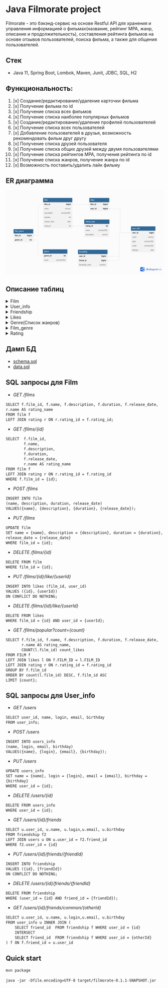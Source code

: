 # Java Filmorate project

Filmorate - это бэкэнд-сервис на основе Restful API для хранения и управления информацией о фильмах(название, рейтинг MPA, жанр, описание и продолжительность), составления рейтинга фильмов на основе отзывов пользователей, поиска фильма, а также для общения пользователей.

## Стек
* Java 11, Spring Boot, Lombok, Maven, Junit, JDBC, SQL, H2

## Функциональность:
1. [x] Создание/редактирование/удаление карточки фильма
2. [x] Получение фильма по id
3. [x] Получение списка всех фильмов
4. [x] Получение списка наиболее популярных фильмов
5. [x] Создание/редактирование/удаление профилей пользователей
6. [x] Получение списка всех пользователей
7. [x] Добавление пользователей в друзья, возможность рекомендовать фильм друг другу
8. [x] Получение списка друзей пользователя
9. [x] Получение списка общих друзей между двумя пользователями
10. [x] Получение списка рейтингов MPA, получения рейтинга по id
11. [x] Получение списка жанров, получение жанра по id
12. [x] Возможность поставить/удалить лайк фильму

## ER диаграмма
![](docs/DB_schem.png)

## Описание таблиц

[//]: # (#### Films)
<details><summary>Film</summary>

| Столбец      | Тип          | Описание                  | Примечание           |
|--------------|--------------|---------------------------|----------------------|
| film_id      | bigint       | уникальный идентификатор  | PK                   |
| name         | varchar      | название фильма           | NOT NULL             |
| description  | varchar(200) | описание фильма           |                      |
| release_date | date         | дата релиза               | NOT NULL             |
| duration     | int          | длительность фильма в мин |                      |
| rating_id    | int          | id рейтинга               | FK(rating.rating_id) |

</details>

[//]: # (#### )
<details><summary>User_info</summary>

| Столбец  | Тип          | Описание                 | Примечание       |
|----------|--------------|--------------------------|------------------|
| user_id  | bigint       | уникальный идентификатор | PK               |
| name     | varchar      | имя пользователя         |                  |
| login    | varchar(100) | логин                    | NOT NULL, UNIQUE |
| email    | varchar(320) | email                    | NOT NULL, UNIQUE |
| birthday | date         | день рождения            | NOT NULL         |
</details>

[//]: # (#### )
<details><summary>Friendship</summary>

| Столбец          | Тип     | Описание                                                                    | Примечание                |
|------------------|---------|-----------------------------------------------------------------------------|---------------------------|
| user_id          | bigint  | id пользователя                                                             | PK, FK(user_info.user_id) |
| friend_id        | bigint  | id друга                                                                    | PK, FK(user_info.user_id) |
| friendship_state | boolean | подтверждение дружбы<br/>false - неподтверждённая<br/>true - подтверждённая | default = false           |
</details>

[//]: # (#### )
<details><summary>Likes</summary>
 каждый пользователь может поставить лайк фильму только один раз

| Столбец | Тип    | Описание        | Примечание                |
|---------|--------|-----------------|---------------------------|
| film_id | bigint | id фильма       | PK, FK(film.film_id)      |
| user_id | bigint | id пользователя | PK, FK(user_info.user_id) |

</details>

[//]: # (#### )
<details><summary>Genre(Список жанров)</summary>

| Столбец  | Тип          | Описание                 | Примечание |
|----------|--------------|--------------------------|------------|
| genre_id | int          | уникальный идентификатор | PK         |
| name     | varchar(100) | название                 | NOT NULL   |

| genre_id | name           |
|----------|----------------|
| 1        | Комедия        |
| 2        | Драма          |
| 3        | Мультфильм     |
| 4        | Триллер        |
| 5        | Документальный |
| 6        | Боевик         |

</details>

[//]: # (#### )
<details><summary>Film_genre</summary>
У фильма может быть сразу несколько жанров

| Столбец  | Тип    | Описание  | Примечание             |
|----------|--------|-----------|------------------------|
| film_id  | bigint | id фильма | PK, FK(film.film_id)   |
| genre_id | int    | id жанра  | PK, FK(genre.genre_id) |

</details>

[//]: # (#### )
<details><summary>Rating</summary>
Рейтинг Ассоциации кинокомпаний (англ. Motion Picture Association, сокращённо МРА). Эта оценка определяет возрастное ограничение для фильма.

| Столбец     | Тип          | Описание                 | Примечание |
|-------------|--------------|--------------------------|------------|
| rating_id   | int          | уникальный идентификатор | PK         |
| name        | varchar(200) | название                 | NOT NULL   |
| description | varchar      | описание                 |            |

| rating_id | name   | description                                                              |
|-----------|--------|--------------------------------------------------------------------------|
| 1         | 	G     | нет возрастных ограничений                                               |
| 2         | 	PG    | детям рекомендуется смотреть фильм с родителями                          |
| 3         | 	PG-13 | детям до 13 лет просмотр не желателен                                    |
| 4         | 	R     | лицам до 17 лет просматривать фильм можно только в присутствии взрослого |
| 5         | 	NC-17 | лицам до 18 лет просмотр запрещён                                        |
</details>

## Дамп БД
- [schema.sql](src/main/resources/schema.sql)
- [data.sql](src/main/resources/data.sql)
## SQL запросы для Film

+ _GET /films_
````roomsql
SELECT f.film_id, f.name, f.description, f.duration, f.release_date, r.name AS rating_name
FROM film f
LEFT JOIN rating r ON r.rating_id = f.rating_id;
````
+ _GET /films/{id}_
````roomsql
SELECT  f.film_id, 
        f.name, 
        f.description, 
        f.duration, 
        f.release_date, 
        r.name AS rating_name 
FROM film f
LEFT JOIN rating r ON r.rating_id = f.rating_id
WHERE f.film_id = {id};
````
+ _POST /films_
````roomsql
INSERT INTO film
(name, description, duration, release_date)
VALUES({name}, {description}, {duration}, {release_date});
````
* _PUT /films_
````roomsql
UPDATE film
SET name = {name}, description = {description}, duration = {duration}, release_date = {release_date}
WHERE film_id = {id};
````
* _DELETE /films/{id}_
````roomsql
DELETE FROM film
WHERE film_id = {id};
````
* _PUT /films/{id}/like/{userId}_
````roomsql
INSERT INTO likes (film_id, user_id)
VALUES ({id}, {userId})
ON CONFLICT DO NOTHING;
````
* _DELETE /films/{id}/like/{userId}_
````roomsql
DELETE FROM likes
WHERE film_id = {id} AND user_id = {userId};
````
* _GET /films/popular?count={count}_
````roomsql
SELECT f.film_id, f.name, f.description, f.duration, f.release_date, 
       r.name AS rating_name, 
       COUNT(l.film_id) count_likes 
FROM FILM f 
LEFT JOIN likes l ON f.FILM_ID = l.FILM_ID  
LEFT JOIN rating r ON r.rating_id = f.rating_id
GROUP BY f.film_id 
ORDER BY count(l.film_id) DESC, f.film_id ASC
LIMIT {count};
````
##  SQL запросы для User_info

* _GET /users_
````roomsql
SELECT user_id, name, login, email, birthday
FROM user_info;
````
* _POST /users_
````roomsql
INSERT INTO users_info
(name, login, email, birthday)
VALUES({name}, {login}, {email}, {birthday});
````
* _PUT /users_
````roomsql
UPDATE users_info
SET name = {name}, login = {login}, email = {email}, birthday = {birthday}
WHERE user_id = {id};
````
* _DELETE /users/{id}_
````roomsql
DELETE FROM users_info
WHERE user_id = {id};
````

* _GET /users/{id}/friends_
````roomsql
SELECT u.user_id, u.name, u.login,u.email, u.birthday
FROM friendship f2
LEFT JOIN users u ON u.user_id = f2.friend_id 
WHERE f2.user_id = {id}
````
* _PUT /users/{id}/friends/{friendId}_
````roomsql
INSERT INTO friendship
VALUES ({id}, {friendId})
ON CONFLICT DO NOTHING;
````
* _DELETE /users/{id}/friends/{friendId}_
````roomsql
DELETE FROM friendship 
WHERE (user_id = {id} AND friend_id = {friendId});
````
* _GET /users/{id}/friends/common/{otherId}_
````roomsql
SELECT u.user_id, u.name, u.login,u.email, u.birthday
FROM user_info u INNER JOIN (
    SELECT friend_id  FROM friendship f WHERE user_id = {id}
    INTERSECT 
    SELECT friend_id  FROM friendship f WHERE user_id = {otherId}
) f ON f.friend_id = u.user_id
````
## Quick start

    mvn package
    
    java -jar -Dfile.encoding=UTF-8 target/filmorate-0.1.1-SNAPSHOT.jar
